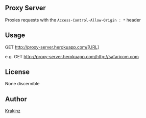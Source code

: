 ## Proxy Server

Proxies requests with the `Access-Control-Allow-Origin : *` header


## Usage

 GET http://proxy-server.herokuapp.com/[URL]

e.g.  GET http://proxy-server.herokuapp.com/http://safaricom.com


## License
None discernible

## Author
[Krakinz](http://krakinzlab.com)
